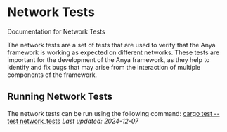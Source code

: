 # Network Tests

Documentation for Network Tests

The network tests are a set of tests that are used to verify that the Anya framework is working as expected on different networks. These tests are important for the development of the Anya framework, as they help to identify and fix bugs that may arise from the interaction of multiple components of the framework.

## Running Network Tests

The network tests can be run using the following command: [cargo test --test network_tests](https://github.com/anuraghazra/Anya/blob/master/anyacore/tests/network_tests.rs)
*Last updated: 2024-12-07*
